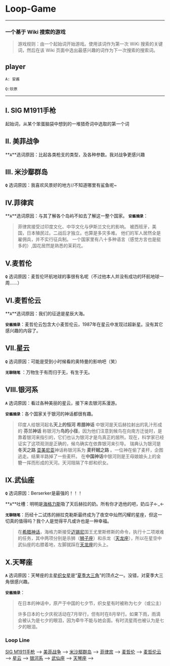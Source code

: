# Loop-Game
----

### 一个基于 Wiki 搜索的游戏

> 游戏规则：由一个起始词开始游戏。使用该词作为第一次 WiKi 搜索的关键词，然后在该 Wiki 页面中选出最感兴趣的词作为下一次搜索的搜索词。

## player

`A: 安酱`

`Q:钦原`



----

## Ⅰ. SIG M1911手枪

起始词，从某个笨蛋脑袋中想到的一堆猎奇词中选取的第一个词




## Ⅱ. 美菲战争

**`A`**选词原因：比起各类枪支的类型，及各种参数。我对战争更感兴趣




## Ⅲ. 米沙鄢群岛

**`Q`** 选词原因：我喜欢风景好的地方//不知道哪里有鲨鱼呢~




## Ⅳ.菲律宾

**`A`**选词原因：与其了解各个岛屿不如去了解这一整个国家。
**`安酱摘录`**：

> 菲律宾接受过印度文化、中华文化与伊斯兰文化的影响。
被西班牙，美国，日本殖民过。二战后才独立。也算是多灾多难。
他们的军人居然全是雇佣兵，并不实行征兵制。
一个国家里有八十多种语言（感觉方言也是挺多的）,国花居然是熟悉的茉莉花。




## Ⅴ.麦哲伦

**`Q`** 选词原因：麦哲伦环航地球的事很有名呢（不过他本人并没有成功的环航地球一周……）




## Ⅵ.麦哲伦云

**`A`**选词原因：我们的征途是星辰大海。

**`安酱摘录`**：麦哲伦云包含大小麦哲伦云，1987年在星云中发现过超新星。没有其它感兴趣的内容了。



## Ⅶ.星云

**`Q`** 选词原因：可能是受到小时候看的奥特曼的影响吧（笑）

**`无聊随笔`** ：万物生于有而归于无，有生于无。



## Ⅷ.银河系

**`A`** 选词原因：看过各种美丽的星云，接下来去银河系漫游。

**`安酱摘录`**：各个国家关于银河的神话都很有趣。

> 印度人给银河起名**天上的恒河**
> **希腊神话** 中银河是天后赫拉射出的乳汁形成的
>**芬兰神话** 称银河为**鸟的小径**，因为他们注意到候鸟在向南方迁徙时，是靠着银河来指引的，它们也认为银河才是鸟真正的居所。现在，科学家已经证实了这项观测是正确的，候鸟确实在依靠银河来引导。
> 瑞典认为银河是 **冬天之路**
> [亚美尼亚](https://zh.wikipedia.org/wiki/%E4%BA%9E%E7%BE%8E%E5%B0%BC%E4%BA%9E)神话称银河系为 **麦秆贼之路** 。一位神在偷了麦秆，企图逃走。结果半路掉了一些麦秆。
> 在**中国神话**中银河则是王母娘娘头上的金簪一挥而形成的天河。天河阻隔了牛郎和织女。

## Ⅸ.武仙座

**`Q`** 选词原因：Berserker是最强的！！！

**`A`**吐槽：明明是[海格力斯](https://zh.wikipedia.org/wiki/%E6%B5%B7%E6%A0%BC%E5%8A%9B%E6%96%AF)吸了天后赫拉的奶。所有你才选他的吧，奶瓜子←_←

**`无聊随笔`**：历经十二试炼的赫拉克勒斯最终成为了夜空中灿然闪耀的星座，但这一切真的值得吗？我个人是觉得平凡或许也是一种幸福。

> 在[希腊神话](https://zh.wikipedia.org/wiki/%E5%B8%8C%E8%87%98%E7%A5%9E%E8%A9%B1)，海格力斯接受[迈锡尼](https://zh.wikipedia.org/wiki/%E8%BF%88%E9%94%A1%E5%B0%BC)国王尤里斯修斯的命令，执行十二项艰难的任务，其中两项分别是杀狮（[狮子座](https://zh.wikipedia.org/wiki/%E7%8D%85%E5%AD%90%E5%BA%A7)）和杀龙（[天龙座](https://zh.wikipedia.org/wiki/%E5%A4%A9%E9%BE%99%E5%BA%A7)），所以在星空中武仙座的右膝着地，左脚就踩在[天龙座](https://zh.wikipedia.org/wiki/%E5%A4%A9%E9%BE%99%E5%BA%A7)的头上。



## Ⅹ.天琴座

**`A`** 选词原因：天琴座的主星[织女星](https://zh.wikipedia.org/wiki/%E7%BB%87%E5%A5%B3%E6%98%9F)是“[夏季大三角](https://zh.wikipedia.org/wiki/%E5%A4%8F%E5%AD%A3%E5%A4%A7%E4%B8%89%E8%A7%92)”的顶点之一。没错，对夏季大三角很感兴趣。

**`安酱摘录`**：

> 在日本的神话中，原产于中国的七夕节，织女星有时被称为七夕（或公主）
>
> 许多日本的七夕庆祝活动在7月举行，但有时在8月举行。如果下雨，雨滴会被认为是七夕的眼泪，因为牵牛不能与她会面。有时流星雨也被认为是七夕的眼泪。




### Loop Line

[SIG M1911手枪](https://zh.wikipedia.org/wiki/SIG_M1911%E6%89%8B%E6%A7%8D)  ——>  [美菲战争](https://zh.wikipedia.org/wiki/%E7%BE%8E%E8%8F%B2%E6%88%98%E4%BA%89)  ——>  [米沙鄢群岛](https://zh.wikipedia.org/wiki/%E7%B1%B3%E6%B2%99%E9%84%A2%E7%BE%A4%E5%B3%B6)  ——> [菲律宾](https://zh.wikipedia.org/wiki/%E8%8F%B2%E5%BE%8B%E5%AE%BE)  ——>  [麦哲伦](https://zh.wikipedia.org/wiki/%E6%96%90%E8%BF%AA%E5%8D%97%C2%B7%E9%BA%A5%E5%93%B2%E5%80%AB) ——> [麦哲伦云](https://zh.wikipedia.org/wiki/%E9%BA%A5%E5%93%B2%E5%80%AB%E9%9B%B2)  ——>  [星云](https://zh.wikipedia.org/wiki/%E6%98%9F%E4%BA%91) ——>  [银河系](https://zh.wikipedia.org/wiki/%E9%93%B6%E6%B2%B3%E7%B3%BB)  ——> [武仙座](https://zh.wikipedia.org/wiki/%E6%AD%A6%E4%BB%99%E5%BA%A7) ——>  [天琴座](https://zh.wikipedia.org/wiki/%E5%A4%A9%E7%90%B4%E5%BA%A7)  ——>  